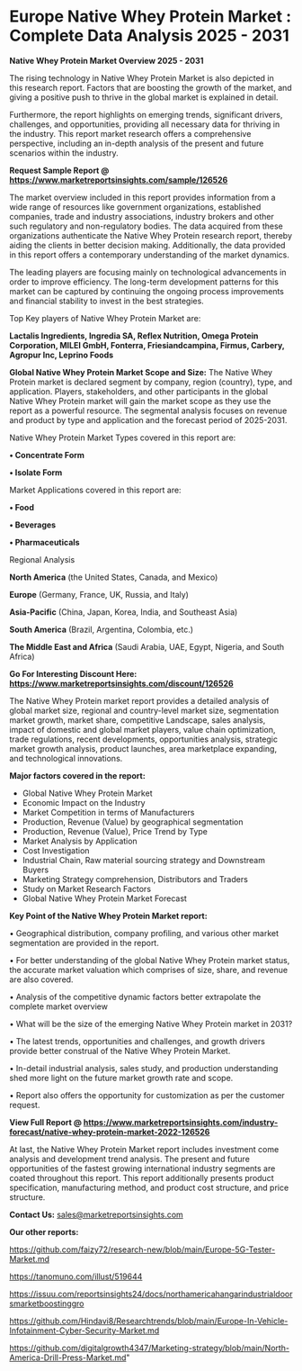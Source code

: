 # Europe Native Whey Protein Market : Complete Data Analysis 2025 - 2031

<Strong> Native Whey Protein Market Overview 2025 - 2031</strong>

The rising technology in Native Whey Protein Market is also depicted in this research report. Factors that are boosting the growth of the market, and giving a positive push to thrive in the global market is explained in detail.

Furthermore, the report highlights on emerging trends, significant drivers, challenges, and opportunities, providing all necessary data for thriving in the industry. This report market research offers a comprehensive perspective, including an in-depth analysis of the present and future scenarios within the industry.

<strong>Request Sample Report @ <a href=https://www.marketreportsinsights.com/sample/126526>https://www.marketreportsinsights.com/sample/126526</a></strong>

The market overview included in this report provides information from a wide range of resources like government organizations, established companies, trade and industry associations, industry brokers and other such regulatory and non-regulatory bodies. The data acquired from these organizations authenticate the Native Whey Protein research report, thereby aiding the clients in better decision making. Additionally, the data provided in this report offers a contemporary understanding of the market dynamics.

The leading players are focusing mainly on technological advancements in order to improve efficiency. The long-term development patterns for this market can be captured by continuing the ongoing process improvements and financial stability to invest in the best strategies.

Top Key players of Native Whey Protein Market are:

<strong>Lactalis Ingredients, Ingredia SA, Reflex Nutrition, Omega Protein Corporation, MILEI GmbH, Fonterra, Friesiandcampina, Firmus, Carbery, Agropur Inc, Leprino Foods</strong>

<strong><b>Global Native Whey Protein Market Scope and Size:</b></strong>
The Native Whey Protein market is declared segment by company, region (country), type, and application. Players, stakeholders, and other participants in the global Native Whey Protein market will gain the market scope as they use the report as a powerful resource. The segmental analysis focuses on revenue and product by type and application and the forecast period of 2025-2031.

Native Whey Protein Market Types covered in this report are:

<strong>• Concentrate Form

• Isolate Form</strong>

Market Applications covered in this report are:

<strong>• Food

• Beverages

• Pharmaceuticals</strong> 

Regional Analysis

<strong>North America</strong> (the United States, Canada, and Mexico)

<strong>Europe</strong> (Germany, France, UK, Russia, and Italy)

<strong>Asia-Pacific</strong> (China, Japan, Korea, India, and Southeast Asia)

<strong>South America</strong> (Brazil, Argentina, Colombia, etc.)

<strong>The Middle East and Africa</strong> (Saudi Arabia, UAE, Egypt, Nigeria, and South Africa)

<strong>Go For Interesting Discount Here: <a href=https://www.marketreportsinsights.com/discount/126526>https://www.marketreportsinsights.com/discount/126526</a></strong>

The Native Whey Protein market report provides a detailed analysis of global market size, regional and country-level market size, segmentation market growth, market share, competitive Landscape, sales analysis, impact of domestic and global market players, value chain optimization, trade regulations, recent developments, opportunities analysis, strategic market growth analysis, product launches, area marketplace expanding, and technological innovations.

<strong><b>Major factors covered in the report:</b></strong>
<ul>
  <li>Global Native Whey Protein Market </li>
  <li>Economic Impact on the Industry</li>
  <li>Market Competition in terms of Manufacturers</li>
  <li>Production, Revenue (Value) by geographical segmentation</li>
  <li>Production, Revenue (Value), Price Trend by Type</li>
  <li>Market Analysis by Application</li>
  <li>Cost Investigation</li>
  <li>Industrial Chain, Raw material sourcing strategy and Downstream Buyers</li>
  <li>Marketing Strategy comprehension, Distributors and Traders</li>
  <li>Study on Market Research Factors</li>
  <li>Global Native Whey Protein Market Forecast</li>
</ul>

<strong><b>Key Point of the Native Whey Protein Market report:</b></strong>

• Geographical distribution, company profiling, and various other market segmentation are provided in the report.

• For better understanding of the global Native Whey Protein market status, the accurate market valuation which comprises of size, share, and revenue are also covered.

• Analysis of the competitive dynamic factors better extrapolate the complete market overview

• What will be the size of the emerging Native Whey Protein market in 2031?

• The latest trends, opportunities and challenges, and growth drivers provide better construal of the Native Whey Protein Market.

• In-detail industrial analysis, sales study, and production understanding shed more light on the future market growth rate and scope.

• Report also offers the opportunity for customization as per the customer request.

<strong><b>View Full Report @ <a href=https://www.marketreportsinsights.com/industry-forecast/native-whey-protein-market-2022-126526>https://www.marketreportsinsights.com/industry-forecast/native-whey-protein-market-2022-126526</a></b></strong>


At last, the Native Whey Protein Market report includes investment come analysis and development trend analysis. The present and future opportunities of the fastest growing international industry segments are coated throughout this report. This report additionally presents product specification, manufacturing method, and product cost structure, and price structure.

<strong>Contact Us:</strong>
sales@marketreportsinsights.com

<strong>Our other reports:</strong>

<a href=https://github.com/faizy72/research-new/blob/main/Europe-5G-Tester-Market.md>https://github.com/faizy72/research-new/blob/main/Europe-5G-Tester-Market.md</a>

<a href=https://tanomuno.com/illust/519644>https://tanomuno.com/illust/519644</a>

<a href=https://issuu.com/reportsinsights24/docs/northamericahangarindustrialdoorsmarketboostinggro>https://issuu.com/reportsinsights24/docs/northamericahangarindustrialdoorsmarketboostinggro</a>

<a href=https://github.com/Hindavi8/Researchtrends/blob/main/Europe-In-Vehicle-Infotainment-Cyber-Security-Market.md>https://github.com/Hindavi8/Researchtrends/blob/main/Europe-In-Vehicle-Infotainment-Cyber-Security-Market.md</a>

<a href=https://github.com/digitalgrowth4347/Marketing-strategy/blob/main/North-America-Drill-Press-Market.md>https://github.com/digitalgrowth4347/Marketing-strategy/blob/main/North-America-Drill-Press-Market.md</a>"
